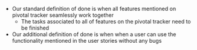 - Our standard definition of done is when all features mentioned on pivotal tracker seamlessly work together 
  - The tasks associated to all of features on the pivotal tracker need to be finished 
- Our additional definition of done is when when a user can use the functionality mentioned in the user stories without any bugs
